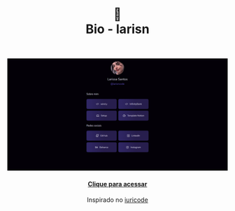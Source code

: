 <h1 align="center">
💜<br>Bio - larisn
</h1>
<br>

![](https://github.com/larisn/bio/blob/main/assets/img/preview.png)
<br>

<h4 align="center">
<a href="https://bio-mu-brown.vercel.app/" target="_blank">Clique para acessar</a>
</h4>
<p align="center">
Inspirado no <a href="https://www.instagram.com/iuricode/" target="_blank">iuricode</a>
</p>

